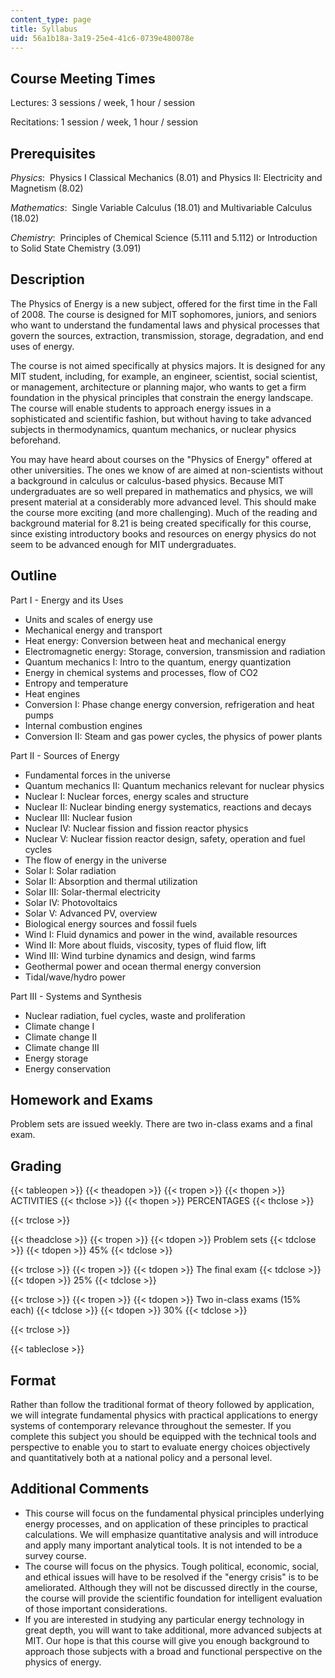 ```yaml
---
content_type: page
title: Syllabus
uid: 56a1b18a-3a19-25e4-41c6-0739e480078e
---
```


Course Meeting Times
--------------------

Lectures: 3 sessions / week, 1 hour / session

Recitations: 1 session / week, 1 hour / session

Prerequisites
-------------

_Physics_:  Physics I Classical Mechanics (8.01) and Physics II: Electricity and Magnetism (8.02)

_Mathematics_:  Single Variable Calculus (18.01) and Multivariable Calculus (18.02)

_Chemistry_:  Principles of Chemical Science (5.111 and 5.112) or Introduction to Solid State Chemistry (3.091)

Description
-----------

The Physics of Energy is a new subject, offered for the first time in the Fall of 2008. The course is designed for MIT sophomores, juniors, and seniors who want to understand the fundamental laws and physical processes that govern the sources, extraction, transmission, storage, degradation, and end uses of energy.

The course is not aimed specifically at physics majors. It is designed for any MIT student, including, for example, an engineer, scientist, social scientist, or management, architecture or planning major, who wants to get a firm foundation in the physical principles that constrain the energy landscape. The course will enable students to approach energy issues in a sophisticated and scientific fashion, but without having to take advanced subjects in thermodynamics, quantum mechanics, or nuclear physics beforehand.

You may have heard about courses on the "Physics of Energy" offered at other universities. The ones we know of are aimed at non-scientists without a background in calculus or calculus-based physics. Because MIT undergraduates are so well prepared in mathematics and physics, we will present material at a considerably more advanced level. This should make the course more exciting (and more challenging). Much of the reading and background material for 8.21 is being created specifically for this course, since existing introductory books and resources on energy physics do not seem to be advanced enough for MIT undergraduates.

Outline
-------

Part I - Energy and its Uses

*   Units and scales of energy use
*   Mechanical energy and transport
*   Heat energy: Conversion between heat and mechanical energy
*   Electromagnetic energy: Storage, conversion, transmission and radiation
*   Quantum mechanics I: Intro to the quantum, energy quantization
*   Energy in chemical systems and processes, flow of CO2
*   Entropy and temperature
*   Heat engines
*   Conversion I: Phase change energy conversion, refrigeration and heat pumps
*   Internal combustion engines
*   Conversion II: Steam and gas power cycles, the physics of power plants

Part II - Sources of Energy

*   Fundamental forces in the universe
*   Quantum mechanics II: Quantum mechanics relevant for nuclear physics
*   Nuclear I: Nuclear forces, energy scales and structure
*   Nuclear II: Nuclear binding energy systematics, reactions and decays
*   Nuclear III: Nuclear fusion
*   Nuclear IV: Nuclear fission and fission reactor physics
*   Nuclear V: Nuclear fission reactor design, safety, operation and fuel cycles
*   The flow of energy in the universe
*   Solar I: Solar radiation
*   Solar II: Absorption and thermal utilization
*   Solar III: Solar-thermal electricity
*   Solar IV: Photovoltaics
*   Solar V: Advanced PV, overview
*   Biological energy sources and fossil fuels
*   Wind I: Fluid dynamics and power in the wind, available resources
*   Wind II: More about fluids, viscosity, types of fluid flow, lift
*   Wind III: Wind turbine dynamics and design, wind farms
*   Geothermal power and ocean thermal energy conversion
*   Tidal/wave/hydro power

Part III - Systems and Synthesis

*   Nuclear radiation, fuel cycles, waste and proliferation
*   Climate change I
*   Climate change II
*   Climate change III
*   Energy storage
*   Energy conservation

Homework and Exams
------------------

Problem sets are issued weekly. There are two in-class exams and a final exam.

Grading
-------

{{< tableopen >}}
{{< theadopen >}}
{{< tropen >}}
{{< thopen >}}
ACTIVITIES
{{< thclose >}}
{{< thopen >}}
PERCENTAGES
{{< thclose >}}

{{< trclose >}}

{{< theadclose >}}
{{< tropen >}}
{{< tdopen >}}
Problem sets
{{< tdclose >}}
{{< tdopen >}}
45%
{{< tdclose >}}

{{< trclose >}}
{{< tropen >}}
{{< tdopen >}}
The final exam
{{< tdclose >}}
{{< tdopen >}}
25%
{{< tdclose >}}

{{< trclose >}}
{{< tropen >}}
{{< tdopen >}}
Two in-class exams (15% each)
{{< tdclose >}}
{{< tdopen >}}
30%
{{< tdclose >}}

{{< trclose >}}

{{< tableclose >}}

Format
------

Rather than follow the traditional format of theory followed by application, we will integrate fundamental physics with practical applications to energy systems of contemporary relevance throughout the semester. If you complete this subject you should be equipped with the technical tools and perspective to enable you to start to evaluate energy choices objectively and quantitatively both at a national policy and a personal level.

Additional Comments
-------------------

*   This course will focus on the fundamental physical principles underlying energy processes, and on application of these principles to practical calculations. We will emphasize quantitative analysis and will introduce and apply many important analytical tools. It is not intended to be a survey course.
*   The course will focus on the physics. Tough political, economic, social, and ethical issues will have to be resolved if the "energy crisis" is to be ameliorated. Although they will not be discussed directly in the course, the course will provide the scientific foundation for intelligent evaluation of those important considerations.
*   If you are interested in studying any particular energy technology in great depth, you will want to take additional, more advanced subjects at MIT. Our hope is that this course will give you enough background to approach those subjects with a broad and functional perspective on the physics of energy.